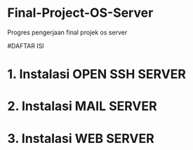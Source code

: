 # Final-Project-OS-Server
Progres pengerjaan final projek os server 

#DAFTAR ISI

# 1. Instalasi OPEN SSH SERVER
# 2. Instalasi MAIL SERVER
# 3. Instalasi WEB SERVER

